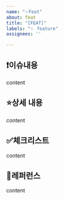```yaml
---
name: "✨Feat"
about: feat
title: "[FEAT]"
labels: "✨ feature"
assignees: ''

---
```


:exclamation:**이슈내용**
---
content

:star:**상세 내용**
---
content

:white_check_mark:**체크리스트**
---
content

:mag_right:**레퍼런스**
---
content

